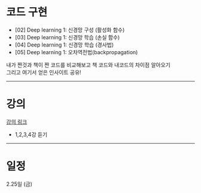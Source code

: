 
# 코드 구현
* [02] Deep learning 1: 신경망 구성 (활성화 함수)   
* [03] Deep learning 1: 신경망 학습 (손실 함수)   
* [04] Deep learning 1: 신경망 학습 (경사법)   
* [05] Deep learning 1: 오차역전법(backpropagation)   

내가 짠것과 책이 짠 코드를 비교해보고 책 코드와 내코드의 차이점 알아오기    
그리고 여기서 얻은 인사이트 공유!    


------



# 강의
[강의 링크](https://deeplearning.cs.cmu.edu/F20/index.html)   
* 1,2,3,4강 듣기


------


# 일정

2.25일 (금)
